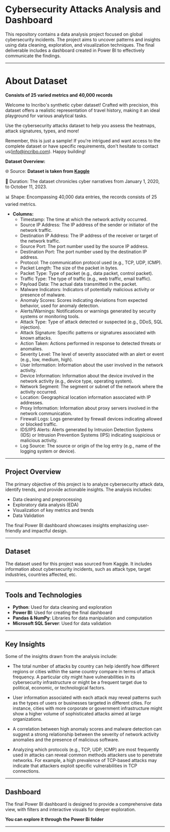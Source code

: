 # Cybersecurity Attacks Analysis and Dashboard  

This repository contains a data analysis project focused on global cybersecurity incidents. The project aims to uncover patterns and insights using data cleaning, exploration, and visualization techniques. The final deliverable includes a dashboard created in Power BI to effectively communicate the findings.

---


# About Dataset
__Consists of 25 varied metrics and 40,000 records__

Welcome to Incribo's synthetic cyber dataset! Crafted with precision, this dataset offers a realistic representation of travel history, making it an ideal playground for various analytical tasks.

Use the cybersecurity attacks dataset to help you assess the heatmaps, attack signatures, types, and more!

Remember, this is just a sample! If you're intrigued and want access to the complete dataset or have specific requirements, don't hesitate to contact us(info@incribo.com). Happy building!

__Dataset Overview:__

  🌐 Source: __Dataset is taken from [Kaggle](https://www.kaggle.com/datasets/teamincribo/cyber-security-attacks/data)__

  📆 Duration: The dataset chronicles cyber narratives from January 1, 2020, to October 11, 2023.
    
  📊 Shape: Encompassing 40,000 data entries, the records consists of 25 varied metrics.


* __Columns:__
  * Timestamp: The time at which the network activity occurred.
  * Source IP Address: The IP address of the sender or initiator of the network traffic.
  * Destination IP Address: The IP address of the receiver or target of the network traffic.
  * Source Port: The port number used by the source IP address.
  * Destination Port: The port number used by the destination IP address.
  * Protocol: The communication protocol used (e.g., TCP, UDP, ICMP).
  * Packet Length: The size of the packet in bytes.
  * Packet Type: Type of packet (e.g., data packet, control packet).
  * Traffic Type: The type of traffic (e.g., web traffic, email traffic).
  * Payload Data: The actual data transmitted in the packet.
  * Malware Indicators: Indicators of potentially malicious activity or presence of malware.
  * Anomaly Scores: Scores indicating deviations from expected behavior, used for anomaly detection.
  * Alerts/Warnings: Notifications or warnings generated by security systems or monitoring tools.
  * Attack Type: Type of attack detected or suspected (e.g., DDoS, SQL injection).
  * Attack Signature: Specific patterns or signatures associated with known attacks.
  * Action Taken: Actions performed in response to detected threats or anomalies.
  * Severity Level: The level of severity associated with an alert or event (e.g., low, medium, high).
  * User Information: Information about the user involved in the network activity.
  * Device Information: Information about the device involved in the network activity (e.g., device type, operating system).
  * Network Segment: The segment or subnet of the network where the activity occurred.
  * Location: Geographical location information associated with IP addresses.
  * Proxy Information: Information about proxy servers involved in the network communication.
  * Firewall Logs: Logs generated by firewall devices indicating allowed or blocked traffic.
  * IDS/IPS Alerts: Alerts generated by Intrusion Detection Systems (IDS) or Intrusion Prevention Systems (IPS) indicating suspicious or malicious activity.
  * Log Source: The source or origin of the log entry (e.g., name of the logging system or device).



---




## Project Overview  
The primary objective of this project is to analyze cybersecurity attack data, identify trends, and provide actionable insights. The analysis includes:  
- Data cleaning and preprocessing  
- Exploratory data analysis (EDA)  
- Visualization of key metrics and trends
- Data Validation

The final Power BI dashboard showcases insights emphasizing user-friendly and impactful design.

---

## Dataset  
The dataset used for this project was sourced from Kaggle. It includes information about cybersecurity incidents, such as attack type, target industries, countries affected, etc.

---

## Tools and Technologies  
- **Python**: Used for data cleaning and exploration  
- **Power BI**: Used for creating the final dashboard  
- **Pandas & NumPy**: Libraries for data manipulation and computation
- **Microsoft SQL Server**: Used for data validation

---

## Key Insights  
Some of the insights drawn from the analysis include:  
- The total number of attacks by country can help identify how different regions or cities within the same country compare in terms of attack frequency. A particular city might have vulnerabilities in its cybersecurity infrastructure or might be a frequent target due to political, economic, or technological factors.
 
- User information associated with each attack may reveal patterns such as the types of users or businesses targeted in different cities. For instance, cities with more corporate or government infrastructure might show a higher volume of sophisticated attacks aimed at large organizations.

  
- A correlation between high anomaly scores and malware detection can suggest a strong relationship between the severity of network activity anomalies and the presence of malicious software.

- Analyzing which protocols (e.g., TCP, UDP, ICMP) are most frequently used in attacks can reveal common methods attackers use to penetrate networks. For example, a high prevalence of TCP-based attacks may indicate that attackers exploit specific vulnerabilities in TCP connections.

  
---

## Dashboard  
The final Power BI dashboard is designed to provide a comprehensive data view, with filters and interactive visuals for deeper exploration.
                                              
  **You can explore it through the Power Bi folder**

---


